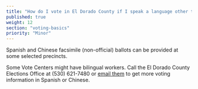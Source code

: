 ```yaml
---
title: "How do I vote in El Dorado County if I speak a language other than English?"
published: true
weight: 12
section: "voting-basics"
priority: "Minor"
---
```


Spanish and Chinese facsimile (non-official) ballots can be provided at some selected precincts.  

Some Vote Centers might have bilingual workers. Call the El Dorado County Elections Office at (530) 621-7480 or [email them](mailto:elections@edcgov.us) to get more voting information in Spanish or Chinese.